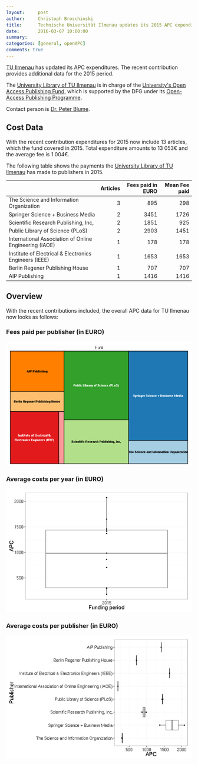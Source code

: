 ```yaml
---
layout:     post
author:     Christoph Broschinski
title:      Technische Universität Ilmenau updates its 2015 APC expenditures
date:       2016-03-07 10:00:00
summary:    
categories: [general, openAPC]
comments: true
---
```





[TU Ilmenau](https://www.tu-ilmenau.de/en/international/) has updated its APC expenditures. The recent contribution provides additional data for the 2015 period.

The [University Library of TU Ilmenau](https://www.tu-ilmenau.de/ub/) is in charge of the [University's Open Access Publishing Fund](https://www.tu-ilmenau.de/ub/service/open-access/oa-publikationsfonds/), which is supported by the DFG under its [Open-Access Publishing Programme](http://www.dfg.de/en/research_funding/programmes/infrastructure/lis/funding_opportunities/open_access/).

Contact person is [Dr. Peter Blume](<mailto:openaccess.ub@tu-ilmenau.de>).

## Cost Data



With the recent contribution expenditures for 2015 now include 13 articles, which the fund covered in 2015. Total expenditure amounts to 13 053€ and the average fee is 1 004€.

The following table shows the payments the [University Library of TU Ilmenau](https://www.tu-ilmenau.de/ub/) has made to publishers in 2015.


|                                                       | Articles| Fees paid in EURO| Mean Fee paid|
|:------------------------------------------------------|--------:|-----------------:|-------------:|
|The Science and Information Organization               |        3|               895|           298|
|Springer Science + Business Media                      |        2|              3451|          1726|
|Scientific Research Publishing, Inc,                   |        2|              1851|           925|
|Public Library of Science (PLoS)                       |        2|              2903|          1451|
|International Association of Online Engineering (IAOE) |        1|               178|           178|
|Institute of Electrical & Electronics Engineers (IEEE) |        1|              1653|          1653|
|Berlin Regener Publishing House                        |        1|               707|           707|
|AIP Publishing                                         |        1|              1416|          1416|

## Overview

With the recent contributions included, the overall APC data for TU Ilmenau now looks as follows: 

### Fees paid per publisher (in EURO)

![plot of chunk tree_ilmenau_2016-03-07](/figure/tree_ilmenau_2016-03-07-1.png) 

###  Average costs per year (in EURO)

![plot of chunk box_ilmenau_year-2016-03-07](/figure/box_ilmenau_year-2016-03-07-1.png) 

###  Average costs per publisher (in EURO)

![plot of chunk box_ilmenau_publisher-2016-03-07](/figure/box_ilmenau_publisher-2016-03-07-1.png) 
